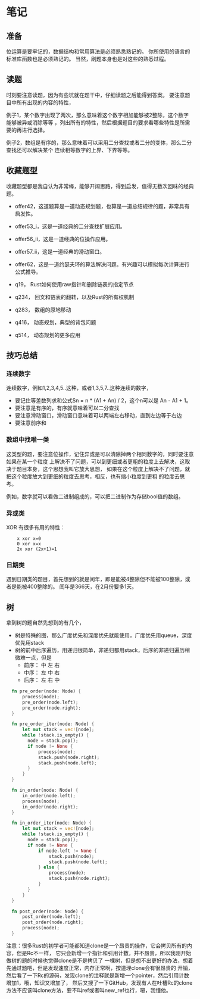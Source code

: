 # 笔记

## 准备

位运算是要牢记的，数据结构和常用算法是必须熟悉熟记的。
你所使用的语言的标准库函数也是必须熟记的。
当然，刷题本身也是对这些的熟悉过程。

## 读题

时刻要注意读题，因为有些坑就在题干中，仔细读题之后能得到答案。
要注意题目中所有出现的内容的特性，

例子1，某个数字出现了两次，那么意味着这个数字相加能够被2整除，这个数字能够被异或消除等等
，列出所有的特性，然后根据题目的要求看哪些特性是所需要的再进行选择。

例子2，数组是有序的，那么意味着可以采用二分查找或者二分的变体，那么二分查找还可以解决某个
连续相等数字的上界、下界等等。

## 收藏题型

收藏题型都是我自认为非常棒，能够开阔思路，得到启发，值得无数次回味的经典题。

* offer42，这道题算是一道动态规划题，也算是一道总结规律的题，非常具有启发性。
* offer53_i，这是一道经典的二分查找扩展应用。
* offer56_ii，这是一道经典的位操作应用。
* offer57_ii，这是一道经典的滑动窗口。
* offer62，这是一道约瑟夫环的算法解决问题。有兴趣可以模拟每次计算进行公式推导。

* q19，  Rust如何使用raw指针和删除链表的指定节点
* q234， 回文和链表的翻转，以及Rust的所有权机制
* q283， 数组的原地移动
* q416， 动态规划，典型的背包问题
* q514， 动态规划的更多应用

## 技巧总结

### 连续数字

连续数字，例如1,2,3,4,5..这种，或者1,3,5,7..这种连续的数字，
* 要记住等差数列求和公式Sn = n * (A1 + An) / 2，这个n可以是 An - A1 + 1。
* 要注意是有序的，有序就意味着可以二分查找
* 要注意滑动窗口，滑动窗口意味着可以两端左右移动，直到左边等于右边
* 要注意前序和

### 数组中找唯一类

这类型的题，要注意位操作，记住异或是可以清除掉两个相同数字的，同时要注意如果在某一个粒度
上解决不了问题，可以到更细或者更粗的粒度上去解决，这取决于题目本身，这个思想我叫它放大思想，
如果在这个粒度上解决不了问题，就把这个粒度放大到更细的粒度去思考，相反，也有缩小粒度到更粗
的粒度去思考。

例如，数字就可以看做二进制组成的，可以把二进制作为存储bool值的数组。

### 异或类

XOR 有很多有用的特性：
````
    x xor x=0
    0 xor x=x
    2x xor (2x+1)=1
````

### 日期类

遇到日期类的题目，首先想到的就是闰年，即是能被4整除但不能被100整除，或者是能被400整除的。
闰年是366天，在2月份要多1天。


## 树

拿到树的题自然先想到的有几个，
* 树是特殊的图，那么广度优先和深度优先就能使用，广度优先用queue，深度优先用stack
* 树的前中后序遍历，用递归很简单，非递归都用stack，后序的非递归遍历稍微难一点，但是
    * 前序： 中 左 右
    * 中序： 左 中 右
    * 后序： 左 右 中
```rust
  fn pre_order(node: Node) {
      process(node);
      pre_order(node.left);
      pre_order(node.right);
  }

  fn pre_order_iter(node: Node) {
      let mut stack = vec![node];
      while !stack.is_empty() {
        node = stack.pop();
        if node != None {
            process(node);
            stack.push(node.right);
            stack.push(node.left);
        }
      }   
  }
```
```rust
  fn in_order(node: Node) {
      in_order(node.left);
      process(node);
      in_order(node.right);
  }

  fn in_order_iter(node: Node) {
      let mut stack = vec![node];
      while !stack.is_empty() {
        node = stack.pop();
        if node != None {
            if node.left != None {
                stack.push(node);
                stack.push(node.left);
            } else {
                process(node);
                stack.push(node.right);
            }   
        }
      }
  }
```
```rust
  fn post_order(node: Node) {
      post_order(node.left);
      post_order(node.right);
      process(node);
  }
```

注意：很多Rust的初学者可能都知道clone是一个昂贵的操作，它会拷贝所有的内容，但是Rc不一样，
它只会新增一个指针和引用计数，并不昂贵，所以我刚开始做树的题的时候也觉得clone是不是拷贝了
一棵树，但是想不出更好的办法，想着先通过题吧，但是发现速度正常，内存正常啊，按道理clone会有很昂贵的
开销，然后看了一下Rc的源码，发现clone的注释就是新增一个pointer，然后引用计数增加1，哦，知识又增加了，
然后又搜了一下GitHub，发现有人在吐槽Rc的clone方法不应该叫clone方法，要不叫ref或者叫new_ref也行，嗯，我懂他。


